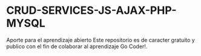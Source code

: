 # CRUD-SERVICES-JS-AJAX-PHP-MYSQL
Aporte para el aprendizaje abierto
Este repositorio es de caracter gratuito y publico
con el fin de colaborar al aprendizaje
Go Coder!.
